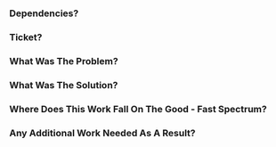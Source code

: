 ### Dependencies?


### Ticket?


### What Was The Problem? 


### What Was The Solution?


### Where Does This Work Fall On The Good - Fast Spectrum?


### Any Additional Work Needed As A Result?
